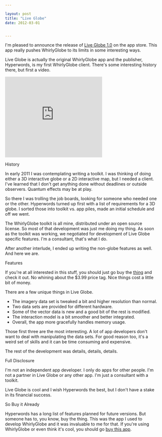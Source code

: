 ```yaml
---

layout: post
title: "Live Globe"
date: 2012-03-01


---
```





I'm pleased to announce the release of [Live Globe 1.0](http://itunes.apple.com/us/app/live-globe/id501997258?mt=8) on the app store.  This app really pushes WhirlyGlobe to its limits in some interesting ways.

Live Globe is actually the original WhirlyGlobe app and the publisher, Hyperwords, is my first WhirlyGlobe client.  There's some interesting history there, but first a video.



<iframe allowfullscreen="allowfullscreen" frameborder="0" height="266" mozallowfullscreen="mozallowfullscreen" src="https://www.youtube.com/embed/uen8kvu6cnE?feature=player_embedded" webkitallowfullscreen="webkitallowfullscreen" width="320"></iframe>



History

In early 2011 I was contemplating writing a toolkit.  I was thinking of doing either a 3D interactive globe or a 2D interactive map, but I needed a client.  I've learned that I don't get anything done without deadlines or outside observers.  Quantum effects may be at play.

So there I was trolling the job boards, looking for someone who needed one or the other.  Hyperwords turned up first with a list of requirements for a 3D globe.  I sorted those into toolkit vs. app piles, made an initial schedule and off we went.

The WhirlyGlobe toolkit is all mine, distributed under an open source license.  So most of that development was just me doing my thing.  As soon as the toolkit was working, we negotiated for development of Live Globe specific features.  I'm a consultant, that's what I do.

After another interlude, I ended up writing the non-globe features as well.  And here we are.

Features

If you're at all interested in this stuff, you should just go buy the [thing](http://itunes.apple.com/us/app/live-globe/id501997258?mt=8) and check it out.  No whining about the $3.99 price tag.  Nice things cost a little bit of money.

There are a few unique things in Live Globe.



- The imagery data set is tweaked a bit and higher resolution than normal.
- Two data sets are provided for different hardware.
- Some of the vector data is new and a good bit of the rest is modified.
- The interaction model is a bit smoother and better integrated.
- Overall, the app more gracefully handles memory usage.

Those first three are the most interesting.  A lot of app developers don't want to deal with manipulating the data sets.  For good reason too, it's a weird set of skills and it can be time consuming and expensive.

The rest of the development was details, details, details.

Full Disclosure

I'm not an independent app developer.  I only do apps for other people.  I'm not a partner in Live Globe or any other app.  I'm just a consultant with a toolkit.

Live Globe is cool and I wish Hyperwords the best, but I don't have a stake in its financial success.

So Buy it Already

Hyperwords has a long list of features planned for future versions.  But someone has to, you know, buy the thing.  This was the app I used to develop WhirlyGlobe and it was invaluable to me for that.  If you're using WhirlyGlobe or even think it's cool, you should go [buy this app](http://itunes.apple.com/us/app/live-globe/id501997258?mt=8).